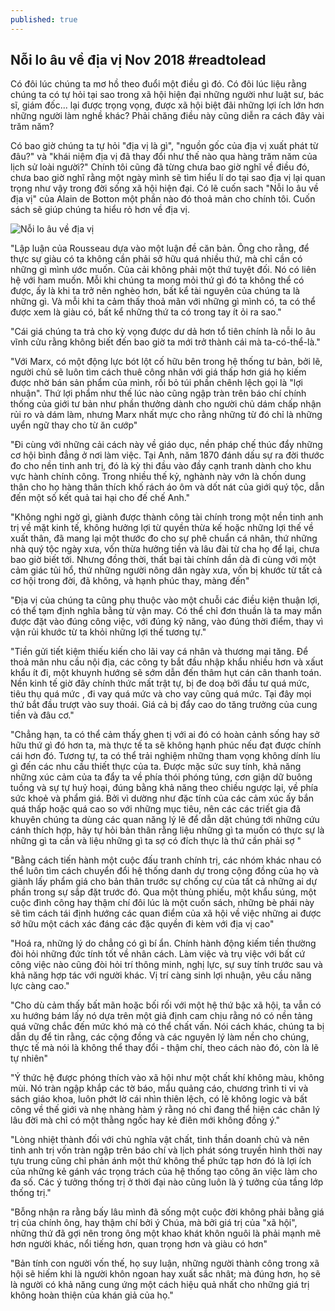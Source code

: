```yaml
---
published: true
---
```

## Nỗi lo âu về địa vị Nov 2018 #readtolead

Có đôi lúc chúng ta mơ hồ theo đuổi một điều gì đó. Có đôi lúc liệu rằng chúng ta có tự hỏi tại sao trong xã hội hiện đại những người như luật sư, bác sĩ, giám đốc... lại được trọng vọng, được xã hội biệt đãi những lợi ích lớn hơn những người làm nghề khác? Phải chăng điều này cũng diễn ra cách đây vài trăm năm?

Có bao giờ chúng ta tự hỏi "địa vị là gì", "nguồn gốc của địa vị xuất phát từ đâu?" và "khái niệm địa vị đã thay đổi như thế nào qua hàng trăm năm của lịch sử loài người?" Chính tôi cũng đã từng chưa bao giờ nghĩ về điều đó, chưa bao giờ nghĩ rằng một ngày mình sẽ tìm hiểu lí do tại sao địa vị lại quan trọng như vậy trong đời sống xã hội hiện đại. Có lẽ cuốn sach "Nỗi lo âu về địa vị" của Alain de Botton một phần nào đó thoả mản cho chính tôi. Cuốn sách sẽ giúp chúng ta hiểu rỏ hơn về địa vị.

![Nỗi lo âu về địa vị]({{site.baseurl}}/_images/IMG_2153.JPG)



"Lập luận của Rousseau dựa vào một luận đề căn bản. Ông cho rằng, để thực sự giàu có ta không cần phải sở hữu quá nhiều thứ, mà chỉ cần có những gì mình ước muốn. Của cải không phải một thứ tuyệt đối. Nó có liên hệ với ham muốn. Mỗi khi chúng ta mong mỏi thứ gì đó ta không thể có được, ấy là khi ta trở nên nghèo hơn, bất kể tài nguyên của chúng ta là những gì. Và mỗi khi ta cảm thấy thoả mãn với những gì mình có, ta có thể được xem là giàu có, bất kể những thứ ta có trong tay ít ỏi ra sao."


"Cái giá chúng ta trả cho kỳ vọng được dư dả hơn tổ tiên chính là nỗi lo âu vĩnh cửu rằng không biết đến bao giờ ta mới trở thành cái mà ta-có-thể-là."

"Với Marx, có một động lực bót lột cố hữu bên trong hệ thống tư bản, bởi lẽ, người chủ sẽ luôn tìm cách thuê công nhân với giá thấp hơn giá họ kiếm được nhờ bán sản phẩm của mình, rồi bỏ túi phần chênh lệch gọi là "lợi nhuận". Thứ lợi phẩm như thế lúc nào cũng ngập tràn trên báo chí chính thống của giới tư bản như phần thưởng dành cho người chủ dám chấp nhận rủi ro và dám làm, nhưng Marx nhất mực cho rằng những từ đó chỉ là những uyển ngữ thay cho từ ăn cướp"

"Đi cùng với những cải cách này về giáo dục, nền pháp chế thúc đẩy những cơ hội bình đẳng ở nơi làm việc. Tại Anh, năm 1870 đánh dấu sự ra đời thước đo cho nền tinh anh trị, đó là kỳ thi đầu vào đầy cạnh tranh dành cho khu vực hành chính công. Trong nhiều thế kỷ, nghành này vớn là chốn dung thân cho họ hàng thân thích khố rách áo ôm và dốt nát của giới quý tộc, dẫn đến một số kết quả tai hại cho đế chế Anh."

"Không nghi ngờ gì, giành được thành công tài chính trong một nền tinh anh trị về mặt kinh tế, không hưởng lợi từ quyền thừa kế hoặc những lợi thế về xuất thân, đã mang lại một thước đo cho sự phê chuẩn cá nhân, thứ những nhà quý tộc ngày xưa, vốn thừa hưởng tiền và lâu đài từ cha họ để lại, chưa bao giờ biết tới. Nhưng đồng thời, thất bại tài chính dần dà đi cùng với một cảm giác tủi hổ, thứ những người nông dân ngày xưa, vốn bị khước từ tất cả cơ hội trong đời, đã không, và hạnh phúc thay, màng đến"

"Địa vị của chúng ta cũng phụ thuộc vào một chuỗi các điều kiện thuận lợi, có thể tạm định nghĩa bằng từ vận may. Có thể chỉ đơn thuần là ta may mắn được đặt vào đúng công việc, với đúng kỹ năng, vào đúng thời điểm, thay vì vận rủi khước từ ta khỏi những lợi thế tương tự."

"Tiền gửi tiết kiệm thiếu kiến cho lãi vay cá nhân và thương mại tăng. Để thoả mãn nhu cầu nội địa, các công ty bắt đầu nhập khẩu nhiều hơn và xấut khẩu ít đi, một khuynh hướng sẽ sớm dẫn đến thâm hụt cán cân thanh toán. Nền kinh tế giờ đây chính thức mất trật tự, bị đe doạ bởi đầu tư quá mức, tiêu thụ quá mức , đi vay quá mức và cho vay cũng quá mức. Tại đây mọi thứ bắt đầu trượt vào suy thoái. Giá cả bị đẩy cao do tăng trưởng của cung tiền và đâu cơ."

"Chẳng hạn, ta có thể cảm thấy ghen tị với ai đó có hoàn cảnh sống hay sở hữu thứ gì đó hơn ta, mà thực tế ta sẽ không hạnh phúc nếu đạt được chính cái hơn đó. Tương tự, ta có thể trải nghiệm những tham vọng không dính líu gì đến các nhu cầu thiết thực của ta. Được mặc sức suy tính, khả năng những xúc cảm của ta đẩy ta về phía thói phóng túng, cơn giận dữ buông tuồng và sự tự huỷ hoại, đúng bằng khả năng theo chiều ngược lại, về phía sức khoẻ và phẩm giá. Bởi vì dường như đặc tính của các cảm xúc ấy bắn quá thấp hoặc quá cao so với những mục tiêu, nên các các triết gia đã khuyên chúng ta dùng các quan năng lý lẽ để dẫn dặt chúng tới những cứu cánh thích hợp, hãy tự hỏi bản thân rằng liệu những gì ta muốn có thực sự là những gì ta cần và liệu những gì ta sợ có đích thực là thứ cần phải sợ
"

"Bằng cách tiến hành một cuộc đấu tranh chính trị, các nhóm khác nhau có thể luôn tìm cách chuyển đổi hệ thống danh dự trong cộng đồng của họ và giành lấy phẩm giá cho bản thân trước sự chống cự của tất cả những ai dự phần trong sự sắp đặt trước đó. Qua một thùng phiếu, một khẩu súng, một cuộc đình công hay thậm chí đôi lúc là một cuốn sách, những bè phái này sẽ tìm cách tái định hướng các quan điểm của xã hội về việc những ai được sở hữu một cách xác đáng các đặc quyền đi kèm với địa vị cao"

"Hoá ra, những lý do chẳng có gì bí ẩn. Chính hành động kiếm tiền thường đòi hỏi những đức tính tốt về nhân cách. Làm việc và trụ việc với bất cứ công việc nào cũng đòi hỏi trí thông minh, nghị lực, sự suy tính trước sau và khả năng hợp tác với người khác. Vị trí càng sinh lợi nhuận, yêu cầu năng lực càng cao."

"Cho dù cảm thấy bất mãn hoặc bối rối với một hệ thứ bậc xã hội, ta vẫn có xu hướng bám lấy nó dựa trên một giả định cam chịu rằng nó có nền tảng quá vững chắc đến mức khó mà có thể chất vấn. Nói cách khác, chúng ta bị dẫn dụ để tin rằng, các cộng đồng và các nguyên lý làm nền cho chúng, thực tế mà nói là không thể thay đổi - thậm chí, theo cách nào đó, còn là lẽ tự nhiên"

"Ý thức hệ được phóng thích vào xã hội như một chất khí không màu, không mùi. Nó tràn ngập khắp các tờ báo, mẩu quảng cáo, chương trình ti vi và sách giáo khoa, luôn phớt lờ cái nhìn thiên lệch, có lẽ không logic và bất công về thế giới và nhẹ nhàng hàm ý rằng nó chỉ đang thể hiện các chân lý lâu đời mà chỉ có một thằng ngốc hay kẻ điên mới không đồng ý."

"Lòng nhiệt thành đối với chủ nghĩa vật chất, tinh thần doanh chủ và nên tinh anh trị vốn tràn ngập trên báo chí và lịch phát sóng truyền hình thời nay tựu trung cũng chỉ phản ánh một thứ không thể phức tạp hơn đó là lợi ích của những kẻ gánh vác trọng trách của hệ thống tạo công ăn việc làm cho đa số. Các ý tưởng thống trị ở thời đại nào cũng luôn là ý tưởng của tầng lớp thống trị."

"Bỗng nhận ra rằng bấy lâu mình đã sống một cuộc đời không phải bằng giá trị của chính ông, hay thậm chí bởi ý Chúa, mà bởi giá trị của "xã hội", những thứ đã gợi nên trong ông một khao khát khôn nguôi là phải mạnh mẽ hơn người khác, nổi tiếng hơn, quan trọng hơn và giàu có hơn"

"Bản tính con người vốn thế, họ suy luận, những người thành công trong xã hội sẽ hiếm khi là người khôn ngoan hay xuất sắc nhât; mà đúng hơn, họ sẽ là người có khả năng cung ứng một cách hiệu quả nhất cho những giá trị không hoàn thiện của khán giả của họ."
